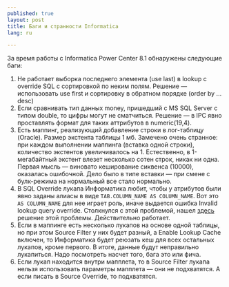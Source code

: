 ```yaml
---
published: true
layout: post
title: Баги и странности Informatica
lang: ru

---
```


За время работы с Informatica Power Center 8.1 обнаружены следующие баги:

  1. Не работает выборка последнего элемента (use last) в lookup с override SQL с сортировкой по неким полям. Решение — использовать use first и сортировку в обратном порядке (order by ... desc)
  2. Если сравнивать тип данных money, пришедший с MS SQL Server с типом double, то цифры могут не сматчиться. Решение — в IPC явно проставлять формат для таких аттрибутов в numeric(19,4). 
  3. Есть маппинг, реализующий добавление строки в лог-таблицу (Oracle). Размер экстента таблицы 1 мб. Замечено очень странное: при каждом выполнении маппинга (вставка одной строки), количество экстентов увеличивалось на 1. Естественно, в 1-мегабайтный экстент влезет несколько сотен строк, никак ни одна.  Первая мысль — виновато кеширование сиквенса (10000), оказалась ошибочной. Дело было в типе вставки — при смене с булк-режима на нормальный все стало нормально. 
  4. В SQL Override лукапа Информатика любит, чтобы у атрибутов были явно заданы алиасы в виде `TAB.COLUMN_NAME AS COLUMN_NAME`. Вот это `AS COLUMN_NAME` для нее играет роль, иначе выдается ошибка Invalid lookup query override. Столкнулся с этой проблемой, нашел [здесь](http://myinformatica.blogspot.com/2008/03/invalid-lookup-override.html) решение этой проблемы. Действительно работает.
  5. Если в маппинге есть несколько лукапов на основе одной таблицы, но при этом Source Filter у них будет разный, а Enable Lookup Cache включен, то Информатика будет реюзать кеш для всех остальных лукапов, кроме первого. В итоге, данные будут неправильно лукапиться. Надо посмотреть насчет того, бага это или фича.
  6. Если лукап находится внутри мапплета, то в Source Filter лукапа нельзя использовать параметры мапплета — они не подхватятся. А если писать в Source Override, то подхватятся.
